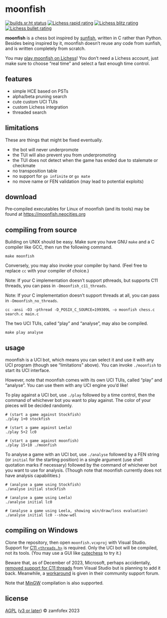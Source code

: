 <!-- moonfish is licensed under the AGPL (v3 or later) -->
<!-- copyright 2023 zamfofex -->

moonfish
===

[![builds.sr.ht status](https://builds.sr.ht/~zamfofex/moonfish/commits/main.svg)](https://builds.sr.ht/~zamfofex/moonfish/commits/main)
[![Lichess rapid rating](https://lichess-shield.vercel.app/api?username=munfish&format=rapid)](https://lichess.org/@/munfish/perf/rapid)
[![Lichess blitz rating](https://lichess-shield.vercel.app/api?username=munfish&format=blitz)](https://lichess.org/@/munfish/perf/blitz)
[![Lichess bullet rating](https://lichess-shield.vercel.app/api?username=munfish&format=bullet)](https://lichess.org/@/munfish/perf/bullet)

**moonfish** is a chess bot inspired by [sunfish], written in C rather than Python. Besides being inspired by it, moonfish doesn’t reuse any code from sunfish, and is written completely from scratch.

You may [play moonfish on Lichess]! You don’t need a Lichess account, just make sure to choose “real time” and select a fast enough time control.

[sunfish]: <https://github.com/thomasahle/sunfish>
[play moonfish on Lichess]: <https://lichess.org/?user=munfish#friend>

features
---

- simple HCE based on PSTs
- alpha/beta pruning search
- cute custom UCI TUIs
- custom Lichess integration
- threaded search

limitations
---

These are things that might be fixed eventually.

- the bot will never underpromote
- the TUI will also prevent you from underpromoting
- the TUI does not detect when the game has ended due to stalemate or checkmate
- no transposition table
- no support for `go infinite` or `go mate`
- no move name or FEN validation (may lead to potential exploits)

download
---

Pre‐compiled executables for Linux of moonfish (and its tools) may be found at <https://moonfish.neocities.org>

compiling from source
---

Building on UNIX should be easy. Make sure you have GNU `make` and a C compiler like GCC, then run the following command.

~~~
make moonfish
~~~

Conversely, you may also invoke your compiler by hand. (Feel free to replace `cc` with your compiler of choice.)

Note: If your C implementation doesn’t support pthreads, but supports C11 threads, you can pass in `-Dmoonfish_c11_threads`.

Note: If your C implementation doesn’t support threads at all, you can pass in `-Dmoonfish_no_threads`.

~~~
cc -ansi -O3 -pthread -D_POSIX_C_SOURCE=199309L -o moonfish chess.c search.c main.c
~~~

The two UCI TUIs, called “play” and “analyse”, may also be compiled.

~~~
make play analyse
~~~

usage
---

moonfish is a UCI bot, which means you can select it and use it with any UCI program (though see “limitations” above). You can invoke `./moonfish` to start its UCI interface.

However, note that moonfish comes with its own UCI TUIs, called “play” and “analyse”. You can use them with any UCI engine you’d like!

To play against a UCI bot, use `./play` followed by a time control, then the command of whichever bot you want to play against. The color of your pieces will be decided randomly.

~~~
# (start a game against Stockfish)
./play 1+0 stockfish

# (start a game against Leela)
./play 5+2 lc0

# (start a game against moonfish)
./play 15+10 ./moonfish
~~~

To analyse a game with an UCI bot, use `./analyse` followed by a FEN string (or `initial` for the starting position) in a single argument (use shell quotation marks if necessary) followed by the command of whichever bot you want to use for analysis. (Though note that moonfish currently does not have analysis capabilities.)

~~~
# (analyse a game using Stockfish)
./analyse initial stockfish

# (analyse a game using Leela)
./analyse initial lc0

# (analyse a game using Leela, showing win/draw/loss evaluation)
./analyse initial lc0 --show-wdl
~~~

compiling on Windows
---

Clone the repository, then open `moonfish.vcxproj` with Visual Studio. Support for [C11 `<threads.h>`][C11 threads in VS] is required. Only the UCI bot will be compiled, not its tools. (You may use a GUI like [cutechess] to try it.)

Beware that, as of December of 2023, Microsoft, perhaps accidentally, [removed support for C11 threads][missing C11 threads] from Visual Studio but is planning to add it back. Meanwhile, a [workaround][C11 threads workaround] is given in their community support forum.

Note that [MinGW] compilation is also supported.

[cutechess]: <https://github.com/cutechess/cutechess>
[C11 threads in VS]: <https://devblogs.microsoft.com/cppblog/c11-threads-in-visual-studio-2022-version-17-8-preview-2/>
[missing C11 threads]: <https://developercommunity.visualstudio.com/t/Missing-threadsh-in-MSVC-178/10514752>
[C11 threads workaround]: <https://developercommunity.visualstudio.com/t/Missing-threadsh-in-MSVC-178/10514752#T-N10540847>
[MinGW]: <https://mingw-w64.org>

license
---

[AGPL] ([v3 or later][GPLv3+]) © zamfofex 2023

[AGPL]: <https://gnu.org/licenses/agpl-3.0>
[GPLv3+]: <https://gnu.org/licenses/gpl-faq.html#VersionThreeOrLater>
